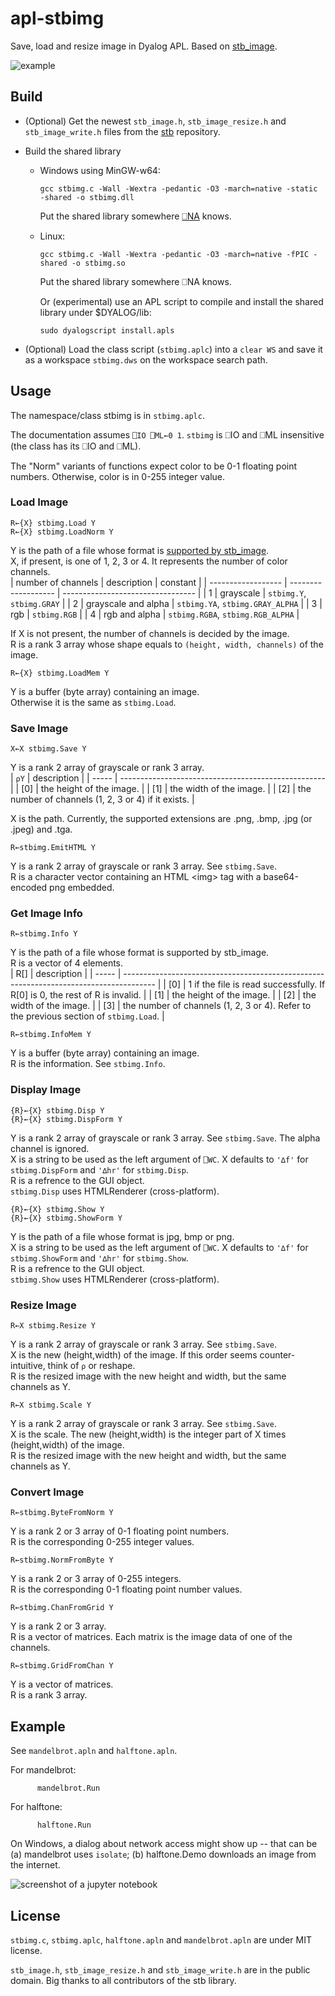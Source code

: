 # apl-stbimg
Save, load and resize image in Dyalog APL. Based on [stb_image](https://github.com/nothings/stb).

![example](image/mandelbrot.png)

## Build
- (Optional) Get the newest `stb_image.h`, `stb_image_resize.h` and `stb_image_write.h` files from the [stb](https://github.com/nothings/stb) repository.
- Build the shared library

  - Windows using MinGW-w64:
    ```
    gcc stbimg.c -Wall -Wextra -pedantic -O3 -march=native -static -shared -o stbimg.dll
    ```
    Put the shared library somewhere [⎕NA](https://help.dyalog.com/18.2/Content/Language/System%20Functions/na.htm) knows.
  
  - Linux:
    ```
    gcc stbimg.c -Wall -Wextra -pedantic -O3 -march=native -fPIC -shared -o stbimg.so
    ```
    Put the shared library somewhere ⎕NA knows.
    
    Or (experimental) use an APL script to compile and install the shared library under $DYALOG/lib:
    ```
    sudo dyalogscript install.apls
    ```

- (Optional) Load the class script (`stbimg.aplc`) into a `clear WS` and save it as a workspace `stbimg.dws` on the workspace search path.

## Usage
The namespace/class stbimg is in `stbimg.aplc`.

The documentation assumes ```⎕IO ⎕ML←0 1```. `stbimg` is ⎕IO and ⎕ML insensitive (the class has its ⎕IO and ⎕ML). 

The "Norm" variants of functions expect color to be 0-1 floating point numbers.
Otherwise, color is in 0-255 integer value.

### Load Image

```apl
R←{X} stbimg.Load Y
R←{X} stbimg.LoadNorm Y
```
Y is the path of a file whose format is [supported by stb_image](https://github.com/nothings/stb/blob/master/stb_image.h#L19).  
X, if present, is one of 1, 2, 3 or 4. It represents the number of color channels.  
| number of channels | description         | constant                          |
| ------------------ | ------------------- | --------------------------------- |
| 1                  | grayscale           | `stbimg.Y`, `stbimg.GRAY`         |
| 2                  | grayscale and alpha | `stbimg.YA`, `stbimg.GRAY_ALPHA`  |
| 3                  | rgb                 | `stbimg.RGB`                      |
| 4                  | rgb and alpha       | `stbimg.RGBA`, `stbimg.RGB_ALPHA` |

If X is not present, the number of channels is decided by the image.  
R is a rank 3 array whose shape equals to `(height, width, channels)` of the image.

```apl
R←{X} stbimg.LoadMem Y
```
Y is a buffer (byte array) containing an image.  
Otherwise it is the same as `stbimg.Load`. 

### Save Image

```apl
X←X stbimg.Save Y
```
Y is a rank 2 array of grayscale or rank 3 array.  
| `⍴Y`  | description                                         |
| ----- | --------------------------------------------------- |
| \[0\] | the height of the image.                            |
| \[1\] | the width of the image.                             |
| \[2\] | the number of channels (1, 2, 3 or 4) if it exists. |

X is the path. Currently, the supported extensions are .png, .bmp, .jpg (or .jpeg) and .tga.

```apl
R←stbimg.EmitHTML Y
```
Y is a rank 2 array of grayscale or rank 3 array. See `stbimg.Save`.  
R is a character vector containing an HTML \<img\> tag with a base64-encoded png embedded.

### Get Image Info

```apl
R←stbimg.Info Y
```
Y is the path of a file whose format is supported by stb_image.  
R is a vector of 4 elements.  
| R\[\] | description                                                                            |
| ----- | -------------------------------------------------------------------------------------- |
| \[0\] | 1 if the file is read successfully. If R\[0\] is 0, the rest of R is invalid.          |
| \[1\] | the height of the image.                                                               |
| \[2\] | the width of the image.                                                                |
| \[3\] | the number of channels (1, 2, 3 or 4). Refer to the previous section of `stbimg.Load`. |

```apl
R←stbimg.InfoMem Y
```
Y is a buffer (byte array) containing an image.  
R is the information. See `stbimg.Info`.

### Display Image

```apl
{R}←{X} stbimg.Disp Y
{R}←{X} stbimg.DispForm Y
```
Y is a rank 2 array of grayscale or rank 3 array. See `stbimg.Save`. The alpha channel is ignored.  
X is a string to be used as the left argument of `⎕WC`. X defaults to `'∆f'` for `stbimg.DispForm` and `'∆hr'` for `stbimg.Disp`.  
R is a refrence to the GUI object.  
`stbimg.Disp` uses HTMLRenderer (cross-platform).

```apl
{R}←{X} stbimg.Show Y
{R}←{X} stbimg.ShowForm Y
```
Y is the path of a file whose format is jpg, bmp or png.  
X is a string to be used as the left argument of `⎕WC`. X defaults to `'∆f'` for `stbimg.ShowForm` and `'∆hr'` for `stbimg.Show`.  
R is a refrence to the GUI object.  
`stbimg.Show` uses HTMLRenderer (cross-platform).

### Resize Image

```apl
R←X stbimg.Resize Y
```
Y is a rank 2 array of grayscale or rank 3 array. See `stbimg.Save`.  
X is the new (height,width) of the image. If this order seems counter-intuitive, think of `⍴` or reshape.  
R is the resized image with the new height and width, but the same channels as Y.

```apl
R←X stbimg.Scale Y
```
Y is a rank 2 array of grayscale or rank 3 array. See `stbimg.Save`.  
X is the scale. The new (height,width) is the integer part of X times (height,width) of the image.  
R is the resized image with the new height and width, but the same channels as Y.

### Convert Image

```apl
R←stbimg.ByteFromNorm Y
```
Y is a rank 2 or 3 array of 0-1 floating point numbers.  
R is the corresponding 0-255 integer values.

```apl
R←stbimg.NormFromByte Y
```
Y is a rank 2 or 3 array of 0-255 integers.  
R is the corresponding  0-1 floating point number values.

```apl
R←stbimg.ChanFromGrid Y
```
Y is a rank 2 or 3 array.  
R is a vector of matrices. Each matrix is the image data of one of the channels.  

```apl
R←stbimg.GridFromChan Y
```
Y is a vector of matrices.  
R is a rank 3 array.

## Example
See `mandelbrot.apln` and `halftone.apln`.

For mandelbrot:
```apl
      mandelbrot.Run
```

For halftone:
```apl
      halftone.Run
```

On Windows, a dialog about network access might show up -- that can be (a) mandelbrot uses `isolate`; (b) halftone.Demo downloads an image from the internet.

![screenshot of a jupyter notebook](image/notebook.png)

## License
`stbimg.c`, `stbimg.aplc`, `halftone.apln` and `mandelbrot.apln` are under MIT license.

`stb_image.h`, `stb_image_resize.h` and `stb_image_write.h` are in the public domain. Big thanks to all contributors of the stb library.
